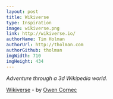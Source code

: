 ```yaml
---
layout: post
title: Wikiverse
type: Inspiration
image: wikiverse.png
link: http://wikiverse.io/
authorName: Tim Holman
authorUrl: http://tholman.com
authorGithub: tholman
imgWidth: 710
imgHeight: 434
---
```


_Adventure through a 3d Wikipedia world._

[Wikiverse](http://wikiverse.io/) - by [Owen Cornec](http://byowen.com/)
